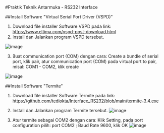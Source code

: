 #Praktik Teknik Antarmuka - RS232 Interface

##Install Software "Virtual Serial Port Driver (VSPD)" 
1. Download file installer Software VSPD pada link:
   https://www.eltima.com/vspd-post-download.html
2. Install dan Jalankan program VSPD tersebut.
   
![image](https://github.com/user-attachments/assets/bf981c46-8081-433c-95ff-5d3eee29d8ca)

3. Buat communication port (COM) dengan cara:
   Create a bundle of serial port, klik pair,
   atur communication port (COM) pada virtual port to pair, misal: COM1 - COM2, klik create
   
![image](https://github.com/user-attachments/assets/3a0de37e-1667-421c-9588-9b90eebd1668)



   ##Install Software "Termite" 
1. Download file installer Software Termite pada link:
   https://github.com/tediokta/Interface_RS232/blob/main/termite-3.4.exe
2. Install dan Jalankan program Termite tersebut.
![image](https://github.com/user-attachments/assets/65070766-e7ae-42e9-89aa-3256d39c16a7)

3. Atur termite sebagai COM2 dengan cara:
   Klik Setting, pada port configuration pilih: port COM2 ; Baud Rate 9600, klik OK
   ![image](https://github.com/user-attachments/assets/4c561a8b-a680-49da-b7b1-4d337ca16097)

